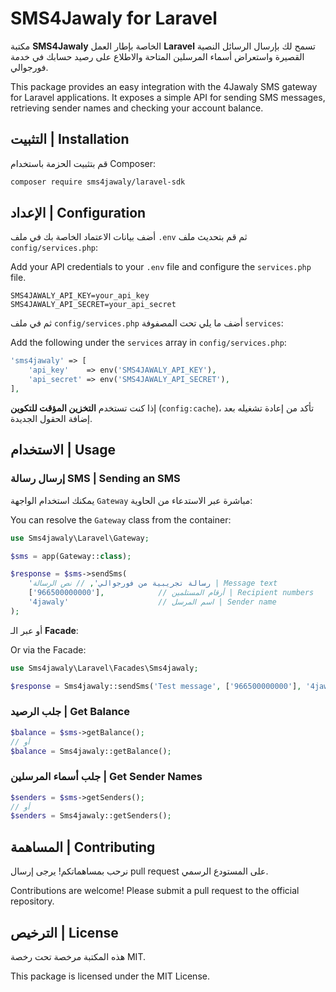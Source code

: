 # SMS4Jawaly for Laravel

مكتبة **SMS4Jawaly** الخاصة بإطار العمل **Laravel** تسمح لك بإرسال الرسائل النصية القصيرة واستعراض أسماء المرسلين المتاحة والاطلاع على رصيد حسابك في خدمة فورجوالي.

This package provides an easy integration with the 4Jawaly SMS gateway for Laravel applications. It exposes a simple API for sending SMS messages, retrieving sender names and checking your account balance.

## التثبيت | Installation

قم بتثبيت الحزمة باستخدام Composer:

```bash
composer require sms4jawaly/laravel-sdk
```

## الإعداد | Configuration

أضف بيانات الاعتماد الخاصة بك في ملف `.env` ثم قم بتحديث ملف `config/services.php`:

Add your API credentials to your `.env` file and configure the `services.php` file.

```env
SMS4JAWALY_API_KEY=your_api_key
SMS4JAWALY_API_SECRET=your_api_secret
```

ثم في ملف `config/services.php` أضف ما يلي تحت المصفوفة `services`:

Add the following under the `services` array in `config/services.php`:

```php
'sms4jawaly' => [
    'api_key'    => env('SMS4JAWALY_API_KEY'),
    'api_secret' => env('SMS4JAWALY_API_SECRET'),
],
```

إذا كنت تستخدم **التخزين المؤقت للتكوين** (`config:cache`)، تأكد من إعادة تشغيله بعد إضافة الحقول الجديدة.

## الاستخدام | Usage

### إرسال رسالة SMS | Sending an SMS

يمكنك استخدام الواجهة `Gateway` مباشرة عبر الاستدعاء من الحاوية:

You can resolve the `Gateway` class from the container:

```php
use Sms4jawaly\Laravel\Gateway;

$sms = app(Gateway::class);

$response = $sms->sendSms(
    'رسالة تجريبية من فورجوالي', // نص الرسالة | Message text
    ['966500000000'],            // أرقام المستلمين | Recipient numbers
    '4jawaly'                    // اسم المرسل | Sender name
);
```

أو عبر الـ **Facade**:

Or via the Facade:

```php
use Sms4jawaly\Laravel\Facades\Sms4jawaly;

$response = Sms4jawaly::sendSms('Test message', ['966500000000'], '4jawaly');
```

### جلب الرصيد | Get Balance

```php
$balance = $sms->getBalance();
// أو
$balance = Sms4jawaly::getBalance();
```

### جلب أسماء المرسلين | Get Sender Names

```php
$senders = $sms->getSenders();
// أو
$senders = Sms4jawaly::getSenders();
```

## المساهمة | Contributing

نرحب بمساهماتكم! يرجى إرسال pull request على المستودع الرسمي.

Contributions are welcome! Please submit a pull request to the official repository.

## الترخيص | License

هذه المكتبة مرخصة تحت رخصة MIT.

This package is licensed under the MIT License.